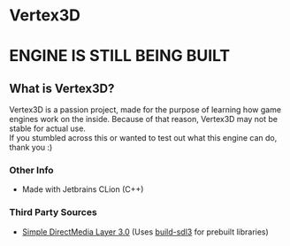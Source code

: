 # Vertex3D
# ENGINE IS STILL BEING BUILT
## What is Vertex3D?
Vertex3D is a passion project, made for the purpose of learning how game engines work on the inside. Because of that reason, Vertex3D may not be stable for actual use. <br>
If you stumbled across this or wanted to test out what this engine can do, thank you :)

### Other Info
* Made with Jetbrains CLion (C++)

### Third Party Sources
* <a href="https://github.com/libsdl-org/SDL">Simple DirectMedia Layer 3.0</a> (Uses <a href="https://github.com/mmozeiko/build-sdl3">build-sdl3</a> for prebuilt libraries)
